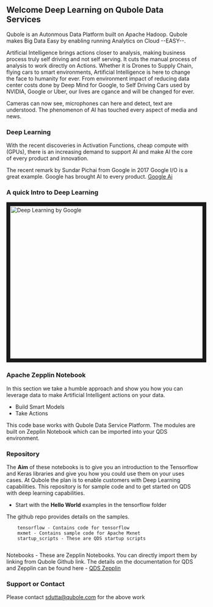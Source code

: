 
## Welcome Deep Learning on Qubole Data Services

Qubole is an Autonmous Data Platform built on Apache Hadoop. Qubole makes Big Data Easy by enabling running Analytics on Cloud --EASY--.

Artificial Intelligence brings actions closer to analysis, making business process truly self driving and not self serving. It cuts the manual process of analysis to work directly on Actions. Whether it is Drones to Supply Chain, flying cars to smart environments, Artificial Intelligence is here to change the face to humanity for ever. From environment impact of reducing data center costs done by Deep Mind for Google, to Self Driving Cars used by NVIDIA, Google or Uber, our lives are cgance and will be changed for ever.

Cameras can now see, microphones can here and detect, text are understood. The phenomenon of AI has touched every aspect of media and news.

### Deep Learning

With the recent discoveries in Activation Functions, cheap compute with (GPUs), there is an increasing demand to support AI and make AI the core of every product and innovation.

The recent remark by Sundar Pichai from Google in 2017 Google I/O is a great example. Google has brought AI to every product.
[Google Ai](https://google.ai/ "Google AI")

### A quick Intro to Deep Learning

<a href="http://www.youtube.com/watch?feature=player_embedded&v=iF8dRePlPUo" target="_blank"><img src="http://img.youtube.com/vi/iF8dRePlPUo/0.jpg" 
alt="Deep Learning by Google" width="580" height="400" border="10" /></a>

### Apache Zepplin Notebook

In this section we take a humble approach and show you how you can leverage data to make Artificial Intelligent actions on your data. 
- Build Smart Models
- Take Actions

This code base works with Qubole Data Service Platform. The modules are built on Zepplin Notebook which can be imported into your QDS environment.


### Repository

The **Aim** of these notebooks is to give you an introduction to the Tensorflow and Keras libraries and give you how you could use them on your uses cases. At Qubole the plan is to enable customers with Deep Learning capabilities. This repository is for sample code and to get started on QDS with deep learning capabilities. 


- Start with the **Hello World** examples in the tensorflow folder


The github repo provides details on the samples.

```
	tensorflow - Contains code for tensorflow
	mxmet - Contains sample code for Apache Mxnet
	startup_scripts - These are QDS startup scripts


```

Notebooks - These are Zepplin Notebooks. You can directly import them by linking from Qubole Github link.
The details on the documentation for QDS and Zepplin can be found here - [QDS Zepplin](http://docs.qubole.com/en/latest/user-guide/features/notebook/link-notebook-github.html)

### Support or Contact
Please contact sdutta@qubole.com for the above work